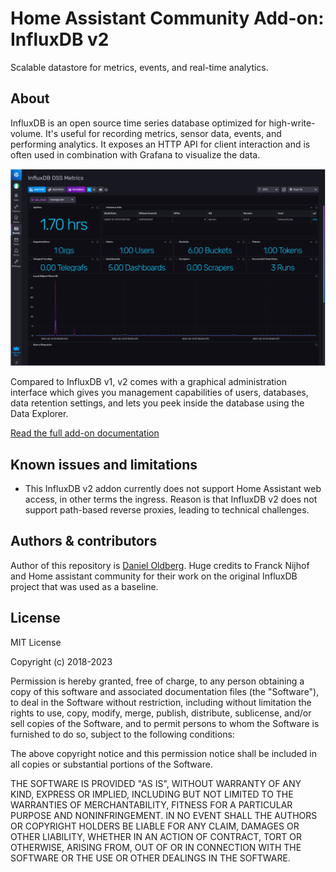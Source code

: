 # Home Assistant Community Add-on: InfluxDB v2

Scalable datastore for metrics, events, and real-time analytics.

## About

InfluxDB is an open source time series database optimized for high-write-volume.
It's useful for recording metrics, sensor data, events,
and performing analytics. It exposes an HTTP API for client interaction and is
often used in combination with Grafana to visualize the data.

![InfluxDB v2 frontend](images/screenshot.png)

Compared to InfluxDB v1, v2 comes with a graphical administration interface which
gives you management capabilities of users, databases,
data retention settings, and lets you peek inside the database using the
Data Explorer.

[Read the full add-on documentation](https://github.com/danieloldberg/addon-influxdbv2/blob/main/influxdb/DOCS.md)

## Known issues and limitations

- This InfluxDB v2 addon currently does not support Home Assistant web access, in other terms the ingress. Reason is that InfluxDB v2 does not support path-based reverse proxies, leading to technical challenges.

## Authors & contributors

Author of this repository is [Daniel Oldberg](https://github.com/danieloldberg/).
Huge credits to Franck Nijhof and Home assistant community for their work on the original InfluxDB project that was used as a baseline.

## License

MIT License

Copyright (c) 2018-2023

Permission is hereby granted, free of charge, to any person obtaining a copy
of this software and associated documentation files (the "Software"), to deal
in the Software without restriction, including without limitation the rights
to use, copy, modify, merge, publish, distribute, sublicense, and/or sell
copies of the Software, and to permit persons to whom the Software is
furnished to do so, subject to the following conditions:

The above copyright notice and this permission notice shall be included in all
copies or substantial portions of the Software.

THE SOFTWARE IS PROVIDED "AS IS", WITHOUT WARRANTY OF ANY KIND, EXPRESS OR
IMPLIED, INCLUDING BUT NOT LIMITED TO THE WARRANTIES OF MERCHANTABILITY,
FITNESS FOR A PARTICULAR PURPOSE AND NONINFRINGEMENT. IN NO EVENT SHALL THE
AUTHORS OR COPYRIGHT HOLDERS BE LIABLE FOR ANY CLAIM, DAMAGES OR OTHER
LIABILITY, WHETHER IN AN ACTION OF CONTRACT, TORT OR OTHERWISE, ARISING FROM,
OUT OF OR IN CONNECTION WITH THE SOFTWARE OR THE USE OR OTHER DEALINGS IN THE
SOFTWARE.
